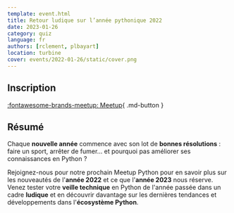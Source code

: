 ```yaml
---
template: event.html
title: Retour ludique sur l’année pythonique 2022
date: 2023-01-26
category: quiz
language: fr
authors: [rclement, plbayart]
location: turbine
cover: events/2022-01-26/static/cover.png
---
```


## Inscription

[:fontawesome-brands-meetup: Meetup](https://www.meetup.com/fr-FR/groupe-dutilisateurs-python-grenoble/events/290611810/){ .md-button }

## Résumé

Chaque **nouvelle année** commence avec son lot de **bonnes résolutions** : faire un sport, arrêter de fumer… et pourquoi pas améliorer ses connaissances en Python ?

Rejoignez-nous pour notre prochain Meetup Python pour en savoir plus sur les nouveautés de l'**année 2022** et ce que l'**année 2023** nous réserve. Venez tester votre **veille technique** en Python de l'année passée dans un cadre **ludique** et en découvrir davantage sur les dernières tendances et développements dans l'**écosystème Python**.
